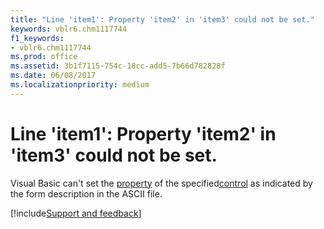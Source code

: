 ```yaml
---
title: "Line 'item1': Property 'item2' in 'item3' could not be set."
keywords: vblr6.chm1117744
f1_keywords:
- vblr6.chm1117744
ms.prod: office
ms.assetid: 3b1f7115-754c-18cc-add5-7b66d782828f
ms.date: 06/08/2017
ms.localizationpriority: medium
---
```



# Line 'item1': Property 'item2' in 'item3' could not be set.

Visual Basic can't set the [property](../../Glossary/vbe-glossary.md#property) of the specified[control](../../Glossary/vbe-glossary.md#control) as indicated by the form description in the ASCII file.

[!include[Support and feedback](~/includes/feedback-boilerplate.md)]